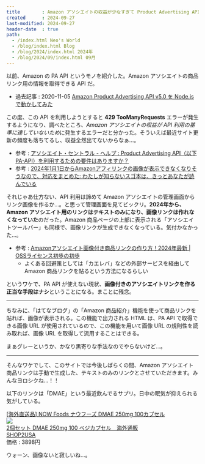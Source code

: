 ```yaml
---
title        : Amazon アソシエイトの収益が少なすぎて Product Advertising API が使えなくなった
created      : 2024-09-27
last-modified: 2024-09-27
header-date  : true
path:
  - /index.html Neo's World
  - /blog/index.html Blog
  - /blog/2024/index.html 2024年
  - /blog/2024/09/index.html 09月
---
```


以前、Amazon の PA API というモノを紹介した。Amazon アソシエイトの商品リンク用の情報を取得できる API だ。

- 過去記事 : 2020-11-05 [Amazon Product Advertising API v5.0 を Node.js で動かしてみた](/blog/2020/11/05-02.html)

この度、この API を利用しようとすると **429 TooManyRequests** エラーが発生するようになり、調べたところ、*Amazon アソシエイトの収益が API 利用の基準に達していないため*に発生するエラーだと分かった。そういえば最近サイト更新の頻度も落ちてるし、収益全然出てないからなぁ…。

- 参考 : [アソシエイト・セントラル - ヘルプ : Product Advertising API（以下PA-API）を利用するための要件はありますか？](https://affiliate.amazon.co.jp/help/node/topic/GVJ2BJP35457CLML)
- 参考 : [2024年1月1日からAmazonアフィリンクの画像が表示できなくなりそうなので、対応をまとめた: わたしが知らないスゴ本は、きっとあなたが読んでいる](https://dain.cocolog-nifty.com/myblog/2023/12/post-86e9f4.html)

それじゃあ仕方ない、API 利用は諦めて Amazon アソシエイトの管理画面からリンク画像を作るか…。と思って管理画面を見てビックリ。**2024年から、Amazon アソシエイト用のリンクはテキストのみになり、画像リンクは作れなくなっていた**のだった。Amazon 商品ページの上部に表示される「アソシエイトツールバー」も同様で、画像リンクが生成できなくなっている。気付かなかった…。

- 参考 : [Amazonアソシエイト画像付き商品リンクの作り方！2024年最新 | OSSライセンス初歩の初歩](https://www.osslicense.jp/amazon_link/)
  - よくある回避策としては「カエレバ」などの外部サービスを経由して Amazon 商品リンクを貼るという方法になるらしい

というワケで、PA API が使えない現状、**画像付きのアソシエイトリンクを作る正当な手段はナシ**ということになる。まことに残念。

-----

ちなみに、「はてなブログ」の「Amazon 商品紹介」機能を使って商品リンクを貼れば、画像が表示される。この機能で出力される HTML は、PA API で取得できる画像 URL が使用されているので、この機能を用いて画像 URL の規則性を読み取れば、画像 URL を取得して流用することはできる。

まぁグレーというか、かなり黒寄りな手法なのでやらないけど…。

-----

そんなワケでして、このサイトでは今後しばらくの間、Amazon アソシエイト商品リンクは手動で生成した、テキストのみのリンクとさせていただきます。みんなヨロシクね…！！

以下のリンクは「DMAE」という最近飲んでるサプリ。日中の眠気が抑えられる気がしている。

<div class="ad-amazon">
  <div class="ad-amazon-info">
    <div class="ad-amazon-title">
      <a href="https://www.amazon.co.jp/dp/B0019LTJ9C?&amp;linkCode=ll1&amp;tag=neos21-22&amp;linkId=e2031520e12f55b05f613750640d2756&amp;language=ja_JP&amp;ref_=as_li_ss_tl">[海外直送品] NOW Foods ナウフーズ DMAE 250mg 100カプセル</a>
    </div>
  </div>
</div>

<div class="ad-rakuten">
  <div class="ad-rakuten-image">
    <a href="https://hb.afl.rakuten.co.jp/hgc/g00t93r2.waxyc7e0.g00t93r2.waxyd68e/?pc=https%3A%2F%2Fitem.rakuten.co.jp%2Fshop2usa%2Fnow03090-02%2F&amp;m=http%3A%2F%2Fm.rakuten.co.jp%2Fshop2usa%2Fi%2F10000081%2F&amp;rafcid=wsc_i_is_1051972513434300252">
      <img src="https://thumbnail.image.rakuten.co.jp/@0_mall/shop2usa/cabinet/item-image/now03090-02.jpg?_ex=128x128">
    </a>
  </div>
  <div class="ad-rakuten-info">
    <div class="ad-rakuten-title">
      <a href="https://hb.afl.rakuten.co.jp/hgc/g00t93r2.waxyc7e0.g00t93r2.waxyd68e/?pc=https%3A%2F%2Fitem.rakuten.co.jp%2Fshop2usa%2Fnow03090-02%2F&amp;m=http%3A%2F%2Fm.rakuten.co.jp%2Fshop2usa%2Fi%2F10000081%2F&amp;rafcid=wsc_i_is_1051972513434300252">2個セット DMAE 250mg 100 ベジカプセル　海外通販</a>
    </div>
    <div class="ad-rakuten-shop">
      <a href="https://hb.afl.rakuten.co.jp/hgc/g00t93r2.waxyc7e0.g00t93r2.waxyd68e/?pc=https%3A%2F%2Fwww.rakuten.co.jp%2Fshop2usa%2F&amp;m=http%3A%2F%2Fm.rakuten.co.jp%2Fshop2usa%2F&amp;rafcid=wsc_i_is_1051972513434300252">SHOP2USA</a>
    </div>
    <div class="ad-rakuten-price">価格 : 3898円</div>
  </div>
</div>

ウォーン、画像ないと寂しいね…。
